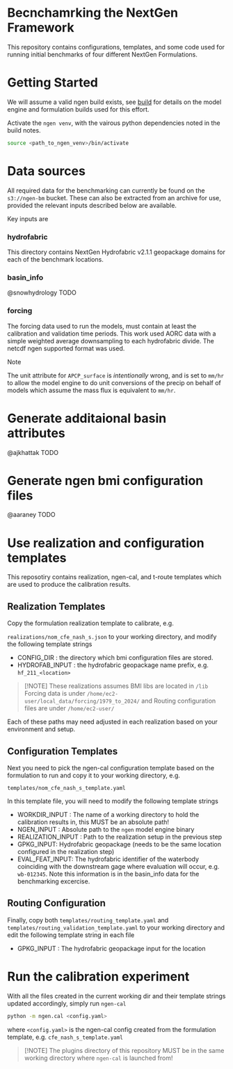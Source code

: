 # Becnchamrking the NextGen Framework

This repository contains configurations, templates, and some code used for running initial benchmarks of four different NextGen Formulations.

# Getting Started

We will assume a valid ngen build exists, see [build](build.md) for details on the model engine and formulation builds used for this effort.

Activate the `ngen venv`, with the vairous python dependencies noted in the build notes.

```sh
source <path_to_ngen_venv>/bin/activate
```

# Data sources
All required data for the benchmarking can currently be found on the `s3://ngen-bm` bucket.  These can also be extracted from an archive for use, provided the relevant inputs described below are available.

Key inputs are
### hydrofabric
This directory contains NextGen Hydrofabric v2.1.1 geopackage domains for each of the benchmark locations.

### basin_info
@snowhydrology TODO

### forcing

The forcing data used to run the models, must contain at least the calibration and validation time periods.  This work used AORC data with a simple weighted average downsampling to each hydrofabric divide.  The netcdf ngen supported format was used.

>[!NOTE]
> The unit attribute for `APCP_surface` is *intentionally* wrong, and is set to `mm/hr` to allow the model engine to do unit conversions of the precip on behalf of models which assume the mass flux is equivalent to `mm/hr`.

# Generate additaional basin attributes
@ajkhattak TODO

# Generate ngen bmi configuration files
@aaraney TODO

# Use realization and configuration templates

This reposotiry contains realization, ngen-cal, and t-route templates which are used to produce the calibration results.

## Realization Templates
Copy the formulation realization template to calibrate, e.g.

`realizations/nom_cfe_nash_s.json` to your working directory, and modify the following template strings

- CONFIG_DIR : the directory which bmi configuration files are stored.
- HYDROFAB_INPUT : the hydrofabric geopackage name prefix, e.g. `hf_211_<location>`

>[!NOTE] These realizations assumes
> BMI libs are located in `/lib`
> Forcing data is under `/home/ec2-user/local_data/forcing/1979_to_2024/`
> and
> Routing configuration files are under `/home/ec2-user/`

Each of these paths may need adjusted in each realization based on your environment and setup.

## Configuration Templates

Next you need to pick the ngen-cal configuration template based on the formulation to run and copy it to your working directory, e.g.

`templates/nom_cfe_nash_s_template.yaml`

In this template file, you will need to modify the following template strings

- WORKDIR_INPUT : The name of a working directory to hold the calibration results in, this MUST be an absolute path!
- NGEN_INPUT : Absolute path to the `ngen` model engine binary
- REALIZATION_INPUT : Path to the realization setup in the previous step
- GPKG_INPUT: Hydrofabric geopackage (needs to be the same location configured in the realization step)
- EVAL_FEAT_INPUT: The hydrofabric identifier of the waterbody coinciding with the downstream gage where evaluation will occur, e.g. `wb-012345`.  Note this information is in the basin_info data for the benchmarking excercise.

## Routing Configuration

Finally, copy both `templates/routing_template.yaml` and `templates/routing_validation_template.yaml` to your working directory and edit the following template string in each file

- GPKG_INPUT : The hydrofabric geopackage input for the location

# Run the calibration experiment

With all the files created in the current working dir and their template strings updated accordingly, simply run `ngen-cal`

```sh
python -m ngen.cal <config.yaml>
```
where `<config.yaml>` is the ngen-cal config created from the formulation template, e.g. `cfe_nash_s_template.yaml`

>[!NOTE] The plugins directory of this repository MUST be in the same working directory where `ngen-cal` is launched from!
